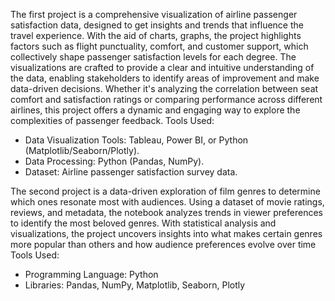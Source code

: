 The first project is a comprehensive visualization of airline passenger satisfaction data, designed to get insights and trends that influence the travel experience.
With the aid of charts, graphs, the project highlights factors such as flight punctuality, comfort, and customer support, which collectively shape passenger satisfaction levels for each degree.
The visualizations are crafted to provide a clear and intuitive understanding of the data, enabling stakeholders to identify areas of improvement and make data-driven decisions.
Whether it's analyzing the correlation between seat comfort and satisfaction ratings or comparing performance across different airlines, this project offers a dynamic and engaging way to explore the complexities of passenger feedback.
Tools Used:
- Data Visualization Tools: Tableau, Power BI, or Python (Matplotlib/Seaborn/Plotly).
- Data Processing: Python (Pandas, NumPy).
- Dataset: Airline passenger satisfaction survey data.

  
The second project is a data-driven exploration of film genres to determine which ones resonate most with audiences. Using a dataset of movie ratings, reviews, and metadata, the notebook analyzes trends in viewer preferences to identify the most beloved genres. With statistical analysis and visualizations, the project uncovers insights into what makes certain genres more popular than others and how audience preferences evolve over time
Tools Used:
- Programming Language: Python
- Libraries: Pandas, NumPy, Matplotlib, Seaborn, Plotly
